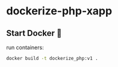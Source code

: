 # dockerize-php-xapp

## Start Docker 🐳

run containers:

```sh
docker build -t dockerize_php:v1 .
```
